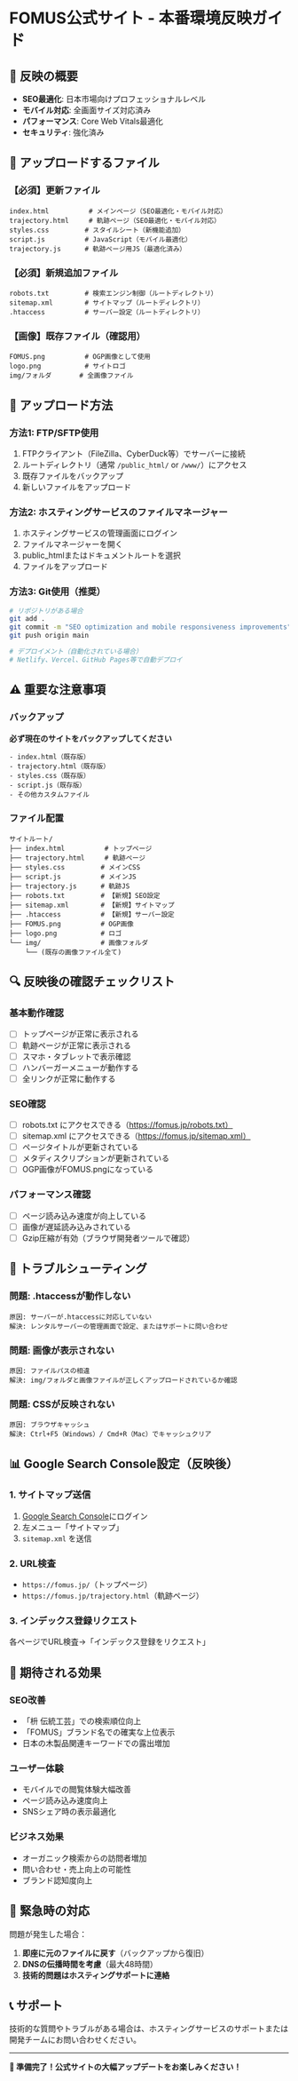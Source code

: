 # FOMUS公式サイト - 本番環境反映ガイド

## 🚀 反映の概要
- **SEO最適化**: 日本市場向けプロフェッショナルレベル
- **モバイル対応**: 全画面サイズ対応済み  
- **パフォーマンス**: Core Web Vitals最適化
- **セキュリティ**: 強化済み

## 📁 アップロードするファイル

### 【必須】更新ファイル
```
index.html          # メインページ（SEO最適化・モバイル対応）
trajectory.html     # 軌跡ページ（SEO最適化・モバイル対応）
styles.css         # スタイルシート（新機能追加）
script.js          # JavaScript（モバイル最適化）
trajectory.js      # 軌跡ページ用JS（最適化済み）
```

### 【必須】新規追加ファイル
```
robots.txt         # 検索エンジン制御（ルートディレクトリ）
sitemap.xml        # サイトマップ（ルートディレクトリ）
.htaccess          # サーバー設定（ルートディレクトリ）
```

### 【画像】既存ファイル（確認用）
```
FOMUS.png          # OGP画像として使用
logo.png           # サイトロゴ
img/フォルダ       # 全画像ファイル
```

## 🔧 アップロード方法

### 方法1: FTP/SFTP使用
1. FTPクライアント（FileZilla、CyberDuck等）でサーバーに接続
2. ルートディレクトリ（通常 `/public_html/` or `/www/`）にアクセス
3. 既存ファイルをバックアップ
4. 新しいファイルをアップロード

### 方法2: ホスティングサービスのファイルマネージャー
1. ホスティングサービスの管理画面にログイン
2. ファイルマネージャーを開く
3. public_htmlまたはドキュメントルートを選択
4. ファイルをアップロード

### 方法3: Git使用（推奨）
```bash
# リポジトリがある場合
git add .
git commit -m "SEO optimization and mobile responsiveness improvements"
git push origin main

# デプロイメント（自動化されている場合）
# Netlify、Vercel、GitHub Pages等で自動デプロイ
```

## ⚠️ 重要な注意事項

### バックアップ
**必ず現在のサイトをバックアップしてください**
```
- index.html（既存版）
- trajectory.html（既存版） 
- styles.css（既存版）
- script.js（既存版）
- その他カスタムファイル
```

### ファイル配置
```
サイトルート/
├── index.html          # トップページ
├── trajectory.html     # 軌跡ページ  
├── styles.css         # メインCSS
├── script.js          # メインJS
├── trajectory.js      # 軌跡JS
├── robots.txt         # 【新規】SEO設定
├── sitemap.xml        # 【新規】サイトマップ
├── .htaccess          # 【新規】サーバー設定
├── FOMUS.png          # OGP画像
├── logo.png           # ロゴ
└── img/               # 画像フォルダ
    └── (既存の画像ファイル全て)
```

## 🔍 反映後の確認チェックリスト

### 基本動作確認
- [ ] トップページが正常に表示される
- [ ] 軌跡ページが正常に表示される
- [ ] スマホ・タブレットで表示確認
- [ ] ハンバーガーメニューが動作する
- [ ] 全リンクが正常に動作する

### SEO確認
- [ ] robots.txt にアクセスできる（https://fomus.jp/robots.txt）
- [ ] sitemap.xml にアクセスできる（https://fomus.jp/sitemap.xml）
- [ ] ページタイトルが更新されている
- [ ] メタディスクリプションが更新されている
- [ ] OGP画像がFOMUS.pngになっている

### パフォーマンス確認
- [ ] ページ読み込み速度が向上している
- [ ] 画像が遅延読み込みされている
- [ ] Gzip圧縮が有効（ブラウザ開発者ツールで確認）

## 🔧 トラブルシューティング

### 問題: .htaccessが動作しない
```
原因: サーバーが.htaccessに対応していない
解決: レンタルサーバーの管理画面で設定、またはサポートに問い合わせ
```

### 問題: 画像が表示されない  
```
原因: ファイルパスの相違
解決: img/フォルダと画像ファイルが正しくアップロードされているか確認
```

### 問題: CSSが反映されない
```
原因: ブラウザキャッシュ
解決: Ctrl+F5（Windows）/ Cmd+R（Mac）でキャッシュクリア
```

## 📊 Google Search Console設定（反映後）

### 1. サイトマップ送信
1. [Google Search Console](https://search.google.com/search-console/)にログイン
2. 左メニュー「サイトマップ」
3. `sitemap.xml` を送信

### 2. URL検査
- `https://fomus.jp/`（トップページ）
- `https://fomus.jp/trajectory.html`（軌跡ページ）

### 3. インデックス登録リクエスト
各ページでURL検査→「インデックス登録をリクエスト」

## 🎯 期待される効果

### SEO改善
- 「枡 伝統工芸」での検索順位向上
- 「FOMUS」ブランド名での確実な上位表示
- 日本の木製品関連キーワードでの露出増加

### ユーザー体験
- モバイルでの閲覧体験大幅改善
- ページ読み込み速度向上
- SNSシェア時の表示最適化

### ビジネス効果
- オーガニック検索からの訪問者増加
- 問い合わせ・売上向上の可能性
- ブランド認知度向上

## 🚨 緊急時の対応

問題が発生した場合：
1. **即座に元のファイルに戻す**（バックアップから復旧）
2. **DNSの伝播時間を考慮**（最大48時間）
3. **技術的問題はホスティングサポートに連絡**

## 📞 サポート

技術的な質問やトラブルがある場合は、ホスティングサービスのサポートまたは開発チームにお問い合わせください。

---

**🎉 準備完了！公式サイトの大幅アップデートをお楽しみください！**